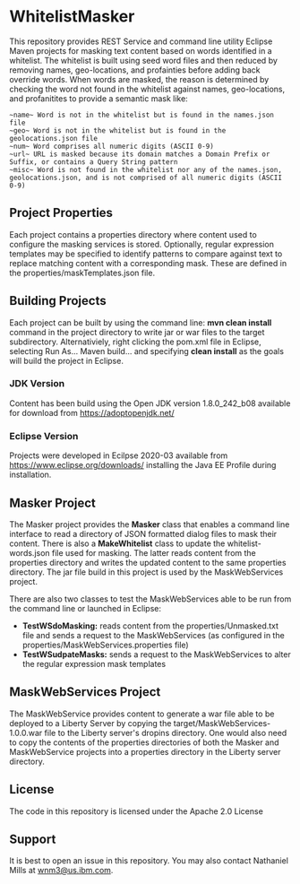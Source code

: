 # WhitelistMasker
This repository provides REST Service and command line utility Eclipse Maven projects for masking text content based on words identified in a whitelist.  The whitelist is built  using seed word files  and then reduced by removing names, geo-locations, and profainties before adding  back override words. When words are masked, the reason is determined by checking the word not found in the whitelist against names, geo-locations, and profanitites to provide a semantic mask like:
```
~name~ Word is not in the whitelist but is found in the names.json file
~geo~ Word is not in the whitelist but is found in the geolocations.json file
~num~ Word comprises all numeric digits (ASCII 0-9)
~url~ URL is masked because its domain matches a Domain Prefix or Suffix, or contains a Query String pattern
~misc~ Word is not found in the whitelist nor any of the names.json, geolocations.json, and is not comprised of all numeric digits (ASCII 0-9)
```

## Project Properties
Each project contains a  properties directory where content used to configure the masking services is stored. Optionally, regular expression templates may be specified to identify patterns to compare against text to replace matching content with a corresponding mask. These are defined in  the properties/maskTemplates.json file. 

## Building Projects
Each project can be  built by using the  command line: **mvn clean install** command in the project directory to write jar or war files to the target subdirectory. Alternativiely, right clicking the pom.xml file in Eclipse, selecting Run As... Maven build... and specifying  **clean  install** as the goals will build the project in Eclipse. 

### JDK Version
Content has been build using the Open  JDK version 1.8.0_242_b08 available  for download from https://adoptopenjdk.net/

### Eclipse Version
Projects  were developed in Ecilpse 2020-03 available from  https://www.eclipse.org/downloads/ installing the Java EE Profile during installation.

## Masker Project
The Masker project provides the **Masker** class that enables a command  line interface to read a directory of JSON formatted dialog files to  mask their content. There is also a **MakeWhitelist** class to update the whitelist-words.json file used for  masking. The latter reads content from the properties directory and writes the updated content to the same properties directory. The jar file build in this project is used by the MaskWebServices project. 

There are also two classes to test  the MaskWebServices able to be run  from the command line or launched in Eclipse:
* **TestWSdoMasking:** reads content from the properties/Unmasked.txt file and sends a request to the MaskWebServices (as configured in the properties/MaskWebServices.properties file)
* **TestWSudpateMasks:** sends a request to the MaskWebServices to alter the regular expression mask templates

## MaskWebServices Project
The MaskWebService provides content  to generate a war file able  to be deployed to a Liberty Server by copying the target/MaskWebServices-1.0.0.war file to the Liberty server's dropins  directory. One would  also need to copy the contents of the properties directories of both the Masker and MaskWebService projects into a properties directory  in the Liberty server  directory.

## License
The  code  in this repository is licensed under the  Apache 2.0 License

## Support
It is best to open an issue in this repository. You may also contact Nathaniel Mills at wnm3@us.ibm.com.